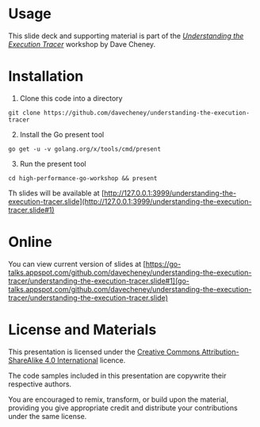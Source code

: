 # Usage

This slide deck and supporting material is part of the [_Understanding the Execution Tracer_](http://dave.cheney.net/training) workshop by Dave Cheney.

# Installation

1. Clone this code into a directory
 ```
 git clone https://github.com/davecheney/understanding-the-execution-tracer
 ```

2. Install the Go present tool
 ```
 go get -u -v golang.org/x/tools/cmd/present
 ```

3. Run the present tool
 ```
 cd high-performance-go-workshop && present
 ```

Th slides will be available at [http://127.0.0.1:3999/understanding-the-execution-tracer.slide](http://127.0.0.1:3999/understanding-the-execution-tracer.slide#1)

# Online
You can view current version of slides at [https://go-talks.appspot.com/github.com/davecheney/understanding-the-execution-tracer/understanding-the-execution-tracer.slide#1](go-talks.appspot.com/github.com/davecheney/understanding-the-execution-tracer/understanding-the-execution-tracer.slide)

# License and Materials

This presentation is licensed under the [Creative Commons Attribution-ShareAlike 4.0 International](https://creativecommons.org/licenses/by-sa/4.0/) licence.

The code samples included in this presentation are copywrite their respective authors.

You are encouraged to remix, transform, or build upon the material, providing you give appropriate credit and distribute your contributions under the same license.
